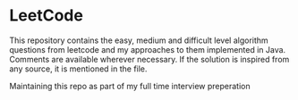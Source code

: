 # LeetCode
This repository contains the easy, medium and difficult level algorithm questions from leetcode and my approaches to them implemented in Java. Comments are available wherever necessary. If the solution is inspired from any source, it is mentioned in the file.

Maintaining this repo as part of my full time interview preperation
